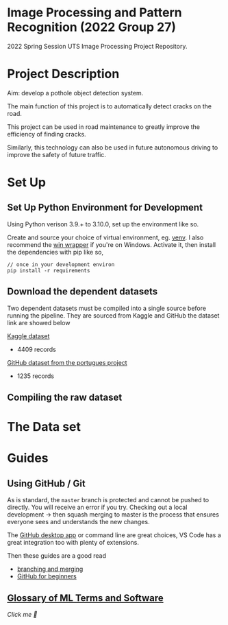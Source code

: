 # Image Processing and Pattern Recognition (2022 Group 27)

2022 Spring Session UTS Image Processing Project Repository. 

# Project Description

Aim: develop a pothole object detection system.

The main function of this project is to automatically detect cracks on the road. 

This project can be used in road maintenance to greatly improve the efficiency of finding cracks. 

Similarly, this technology can also be used in future autonomous driving to improve the safety of future traffic. 

# Set Up

## Set Up Python Environment for Development

Using Python verison 3.9.+ to 3.10.0, set up the environment like so.

Create and source your choice of virtual environment, eg. [venv](https://virtualenv.pypa.io/en/latest/). I also recommend the [win wrapper](https://pypi.org/project/virtualenvwrapper-win/) if you're on Windows. Activate it, then install the dependencies with pip like so,

```
// once in your development environ
pip install -r requirements
```

## Download the dependent datasets

Two dependent datasets must be compiled into a single source before running the pipeline. They are sourced from Kaggle and GitHub the dataset link are showed below  

[Kaggle dataset](https://www.kaggle.com/datasets/sovitrath/road-pothole-images-for-pothole-detection?select=PotholeDataset.pdf )

* 4409 records

[GitHub dataset from the portugues project](https://github.com/biankatpas/Cracks-and-Potholes-in-Road-Images-Dataset)

* 1235 records 

## Compiling the raw dataset



# The Data set  


# Guides

## Using GitHub / Git

As is standard, the `master` branch is protected and cannot be pushed to directly. You will receive an error if you try.
Checking out a local development -> then squash merging to master is the process that ensures everyone sees and understands the new changes.

The [GitHub desktop app](https://desktop.github.com/) or command line are great choices, VS Code has a great integration too with plenty of extensions.

Then these guides are a good read

* [branching and merging](https://git-scm.com/book/en/v2/Git-Branching-Basic-Branching-and-Merging)
* [GitHub for beginners](https://product.hubspot.com/blog/git-and-github-tutorial-for-beginners)

## [Glossary of ML Terms and Software](https://github.com/albert118/UTS-Professional-Studio-MyRobotPlot/blob/master/Docs/Collecting%20notes.md)

_Click me 🔼_

